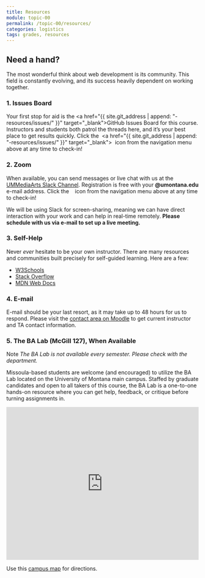```yaml
---
title: Resources
module: topic-00
permalink: /topic-00/resources/
categories: logistics
tags: grades, resources
---
```


## Need a hand?
The most wonderful think about web development is its community. This field is constantly evolving, and its success heavily dependent on working together.


### 1. Issues Board
Your first stop for aid is the <a href="{{ site.git_address | append: "-resources/issues/" }}" target="_blank">GitHub Issues Board</a> for this course. Instructors and students both patrol the threads here, and it’s your best place to get results quickly. Click the &nbsp;<a href="{{ site.git_address | append: "-resources/issues/" }}" target="_blank"><i class="fab fa-github fa-lg" aria-hidden="true"></i></a>&nbsp; icon from the navigation menu above at any time to check-in!


### 2. Zoom
When available, you can send messages or live chat with us at the <a href="{{ site.slack }}" target="_blank">UMMediaArts Slack Channel</a>. Registration is free with your **@umontana.edu** e-mail address. Click the &nbsp;<a href="{{ site.slack }}" target="_blank"><i class="fab fa-slack-hash" aria-hidden="true"></i></a>&nbsp; icon from the navigation menu above at any time to check-in!

We will be using Slack for screen-sharing, meaning we can have direct interaction with your work and can help in real-time remotely. **Please schedule with us via e-mail to set up a live meeting.**


### 3. Self-Help
Never _ever_ hesitate to be your own instructor. There are many resources and communities built precisely for self-guided learning. Here are a few:
- [W3Schools](https://www.w3schools.com/)
- [Stack Overflow](https://stackoverflow.com/)
- [MDN Web Docs](https://developer.mozilla.org/en-US/)


### 4. E-mail
E-mail should be your last resort, as it may take up to 48 hours for us to respond. Please visit the <a href="{{ site.data.moodle.contact }}" target="_blank">contact area on Moodle<a/> to get current instructor and TA contact information.


### 5. The BA Lab (McGill 127), When Available
<span class="label label-info">Note</span> _The BA Lab is not available every semester. Please check with the department._

Missoula-based students are welcome (and encouraged) to utilize the BA Lab located on the University of Montana main campus. Staffed by graduate candidates and open to all takers of this course, the BA Lab is a one-to-one hands-on resource where you can get help, feedback, or critique before turning assignments in.


<iframe src="https://calendar.google.com/calendar/embed?mode=WEEK&amp;src=1s1tnc56cnjncqhreim65b7pi0%40group.calendar.google.com&amp;ctz=America/Denver" frameborder="0" scrolling="no" allowfullscreen="" style="width: 100%; height: 400px; background-color: #F5F5F5;"></iframe>


Use this <a href="https://map.umt.edu/place/48#18/46.86242/-113.98363" target="_blank">campus map</a> for directions.
